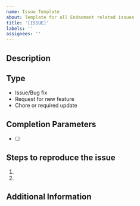 ```yaml
---
name: Issue Template
about: Template for all Endaoment related issues
title: '[ISSUE]'
labels: ''
assignees: ''
---
```


## Description

## Type <!-- Choose one or more -->

- Issue/Bug fix
- Request for new feature
- Chore or required update

## Completion Parameters <!-- Add a list of all parameters we must have so a reviewer can consider this complete -->

- [ ] 

## Steps to reproduce the issue <!-- In case this is bug or requires fix, list the steps required to produce the problem -->

1.
2.

## Additional Information <!--  Screenshots, code location, platform & version, etc. -->
